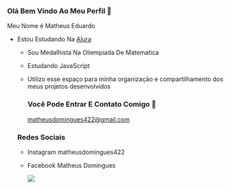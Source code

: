 ### Olá Bem Vindo Ao Meu Perfil 🖤

Meu Nome é Matheus Eduardo 

- Estou Estudando Na [Alura](https://www.alura.com.br)
  - Sou Medalhista Na Oliempiada De Matematica
  - Estudando JavaScript
  - Utilizo esse espaço para minha organização e compartilhamento dos meus projetos desenvolvidos
 
    ### Você Pode Entrar E Contato Comigo 📧
    matheusdomingues422@gmail.com
    
  ### Redes Sociais

  - Instagram
    matheusdomingues422

  - Facebook
    Matheus Domingues

    ![](https://media1.tenor.com/m/Cuu-B33YBJcAAAAC/tim%C3%A3o.gif)
